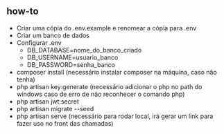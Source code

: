 ## how-to 

 * Criar uma cópia do .env.example e renomear a cópia para .env
 * Criar um banco de dados
 * Configurar .env
    - DB_DATABASE=nome_do_banco_criado
    - DB_USERNAME=usuario_banco
    - DB_PASSWORD=senha_banco
 * composer install (necessário instalar composer na máquina, caso não tenha)
 * php artisan key:generate (necessário adicionar o php no path do windows caso de erro de não reconhecer o comando php)
 * php artisan jwt:secret
 * php artisan migrate --seed
 * php artisan serve (necessário para rodar local, irá gerar um link para fazer uso no front das chamadas)